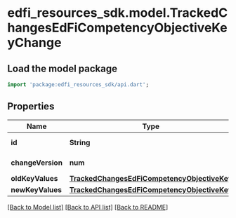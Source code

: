# edfi_resources_sdk.model.TrackedChangesEdFiCompetencyObjectiveKeyChange

## Load the model package
```dart
import 'package:edfi_resources_sdk/api.dart';
```

## Properties
Name | Type | Description | Notes
------------ | ------------- | ------------- | -------------
**id** | **String** | Resource identifier | [optional] 
**changeVersion** | **num** | Change version | [optional] 
**oldKeyValues** | [**TrackedChangesEdFiCompetencyObjectiveKey**](TrackedChangesEdFiCompetencyObjectiveKey.md) |  | [optional] 
**newKeyValues** | [**TrackedChangesEdFiCompetencyObjectiveKey**](TrackedChangesEdFiCompetencyObjectiveKey.md) |  | [optional] 

[[Back to Model list]](../README.md#documentation-for-models) [[Back to API list]](../README.md#documentation-for-api-endpoints) [[Back to README]](../README.md)


